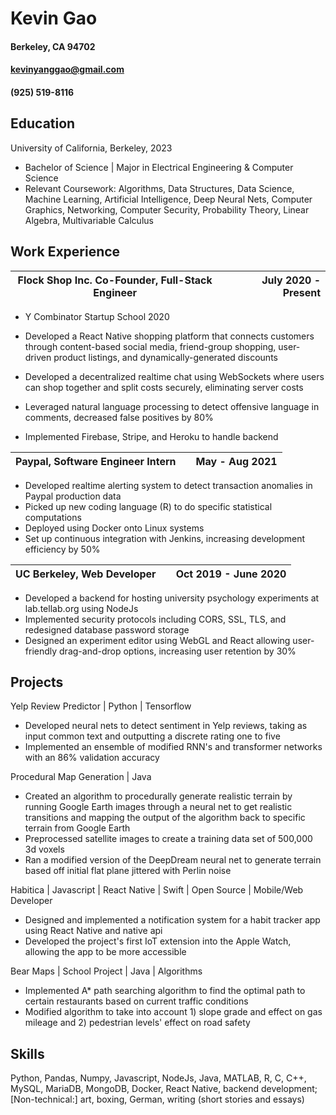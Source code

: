 

# Kevin Gao
#### Berkeley, CA 94702
#### kevinyanggao@gmail.com
#### (925) 519-8116

## Education
University of California, Berkeley, 2023

- Bachelor of Science | Major in Electrical Engineering & Computer Science
- Relevant Coursework: Algorithms, Data Structures, Data Science, Machine Learning, Artificial Intelligence, Deep Neural Nets, Computer Graphics, Networking, Computer Security, Probability Theory,  Linear Algebra, Multivariable Calculus

## Work Experience
| Flock Shop Inc. Co-Founder, Full-Stack Engineer ||  July 2020 - Present |
|-|:-:|-:|

- Y Combinator Startup School 2020

- Developed a React Native shopping platform that connects customers through content-based social media, friend-group shopping, user-driven product listings, and dynamically-generated discounts
- Developed a decentralized realtime chat using WebSockets where users can shop together and split costs securely, eliminating server costs
- Leveraged natural language processing to detect offensive language in comments, decreased false positives by 80%
- Implemented Firebase, Stripe, and Heroku to handle backend


| Paypal, Software Engineer Intern ||  May - Aug 2021 |
|-|:-:|-:|

- Developed realtime alerting system to detect transaction anomalies in Paypal production data
- Picked up new coding language (R) to do specific statistical computations
- Deployed using Docker onto Linux systems
- Set up continuous integration with Jenkins, increasing development efficiency by 50%

| UC Berkeley, Web Developer || Oct 2019 - June 2020 |
|-|:-:|-:|

- Developed a backend for hosting university psychology experiments at lab.tellab.org using NodeJs
- Implemented security protocols including CORS, SSL, TLS, and redesigned database password storage
- Designed an experiment editor using WebGL and React allowing user-friendly drag-and-drop options, increasing user retention by 30%


## Projects

Yelp Review Predictor | Python | Tensorflow	

- Developed neural nets to detect sentiment in Yelp reviews, taking as input common text and outputting a discrete rating one to five
- Implemented an ensemble of modified RNN's and transformer networks with an 86% validation accuracy

Procedural Map Generation | Java	

- Created an algorithm to procedurally generate realistic terrain by running Google Earth images through a neural net to get realistic transitions and mapping the output of the algorithm back to specific terrain from Google Earth
- Preprocessed satellite images to create a training data set of 500,000 3d voxels
- Ran a modified version of the DeepDream neural net to generate terrain based off initial flat plane jittered with Perlin noise

Habitica | Javascript | React Native | Swift | Open Source | Mobile/Web Developer

- Designed and implemented a notification system for a habit tracker app using React Native and native api
- Developed the project's first IoT extension into the Apple Watch, allowing the app to be more accessible

Bear Maps | School Project | Java | Algorithms

- Implemented A* path searching algorithm to find the optimal path to certain restaurants based on current traffic conditions
- Modified algorithm to take into account 1) slope grade and effect on gas mileage and 2) pedestrian levels' effect on road safety

## Skills

Python, Pandas, Numpy, Javascript, NodeJs, Java, MATLAB, R, C, C++, MySQL, MariaDB, MongoDB, Docker, React Native, backend development; [Non-technical:] art, boxing, German, writing (short stories and essays)
